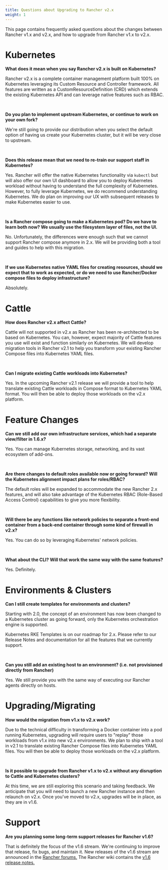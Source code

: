 ```yaml
---
title: Questions about Upgrading to Rancher v2.x
weight: 1
---
```


This page contains frequently asked questions about the changes between Rancher v1.x and v2.x, and how to upgrade from Rancher v1.x to v2.x.

# Kubernetes

**What does it mean when you say Rancher v2.x is built on Kubernetes?**

Rancher v2.x is a complete container management platform built 100% on Kubernetes leveraging its Custom Resource and Controller framework.  All features are written as a CustomResourceDefinition (CRD) which extends the existing Kubernetes API and can leverage native features such as RBAC.

<br>

**Do you plan to implement upstream Kubernetes, or continue to work on your own fork?**

We're still going to provide our distribution when you select the default option of having us create your Kubernetes cluster, but it will be very close to upstream.

<br>

**Does this release mean that we need to re-train our support staff in Kubernetes?**

Yes.  Rancher will offer the native Kubernetes functionality via `kubectl` but will also offer our own UI dashboard to allow you to deploy Kubernetes workload without having to understand the full complexity of Kubernetes.  However, to fully leverage Kubernetes, we do recommend understanding Kubernetes.  We do plan on improving our UX with subsequent releases to make Kubernetes easier to use.

<br>

**Is a Rancher compose going to make a Kubernetes pod? Do we have to learn both now? We usually use the filesystem layer of files, not the UI.**

No.  Unfortunately, the differences were enough such that we cannot support Rancher compose anymore in 2.x.  We will be providing both a tool and guides to help with this migration.

<br>

**If we use Kubernetes native YAML files for creating resources, should we expect that to work as expected, or do we need to use Rancher/Docker compose files to deploy infrastructure?**

Absolutely.

# Cattle

**How does Rancher v2.x affect Cattle?**

Cattle will not supported in v2.x as Rancher has been re-architected to be based on Kubernetes. You can, however, expect majority of Cattle features you use will exist and function similarly on Kubernetes. We will develop migration tools in Rancher v2.1 to help you transform your existing Rancher Compose files into Kubernetes YAML files.

<br>

**Can I migrate existing Cattle workloads into Kubernetes?**

Yes. In the upcoming Rancher v2.1 release we will provide a tool to help translate existing Cattle workloads in Compose format to Kubernetes YAML format.  You will then be able to deploy those workloads on the v2.x platform.

# Feature Changes

**Can we still add our own infrastructure services, which had a separate view/filter in 1.6.x?**

Yes. You can manage Kubernetes storage, networking, and its vast ecosystem of add-ons.

<br>

**Are there changes to default roles available now or going forward? Will the Kubernetes alignment impact plans for roles/RBAC?**

The default roles will be expanded to accommodate the new Rancher 2.x features, and will also take advantage of the Kubernetes RBAC (Role-Based Access Control) capabilities to give you more flexibility.

<br>

**Will there be any functions like network policies to separate a front-end container from a back-end container through some kind of firewall in v2.x?**

Yes. You can do so by leveraging Kubernetes' network policies.

<br>

**What about the CLI? Will that work the same way with the same features?**

Yes. Definitely.

# Environments & Clusters

**Can I still create templates for environments and clusters?**

Starting with 2.0, the concept of an environment has now been changed to a Kubernetes cluster as going forward, only the Kubernetes orchestration engine is supported.

Kubernetes RKE Templates is on our roadmap for 2.x. Please refer to our Release Notes and documentation for all the features that we currently support.

<br>

**Can you still add an existing host to an environment? (i.e. not provisioned directly from Rancher)**

Yes. We still provide you with the same way of executing our Rancher agents directly on hosts.

# Upgrading/Migrating

**How would the migration from v1.x to v2.x work?**

Due to the technical difficulty in transforming a Docker container into a pod running Kubernetes, upgrading will require users to "replay" those workloads from v1.x into new v2.x environments. We plan to ship with a tool in v2.1 to translate existing Rancher Compose files into Kubernetes YAML files.  You will then be able to deploy those workloads on the v2.x platform.

<br>

**Is it possible to upgrade from Rancher v1.x to v2.x without any disruption to Cattle and Kubernetes clusters?**

At this time, we are still exploring this scenario and taking feedback. We anticipate that you will need to launch a new Rancher instance and then relaunch on v2.x. Once you've moved to v2.x, upgrades will be in place, as they are in v1.6.

# Support

**Are you planning some long-term support releases for Rancher v1.6?**

That is definitely the focus of the v1.6 stream. We're continuing to improve that release, fix bugs, and maintain it. New releases of the v1.6 stream are announced in the [Rancher forums.](https://forums.rancher.com/c/announcements) The Rancher wiki contains the [v1.6 release notes.](https://github.com/rancher/rancher/wiki/Rancher-1.6)